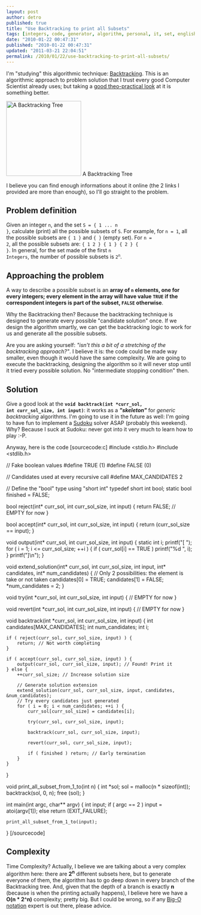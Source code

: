 ```yaml
---
layout: post
author: detro
published: true
title: "Use Backtracking to print all Subsets"
tags: [integers, code, generator, algorithm, personal, it, set, english, print, subsets, backtracking]
date: "2010-01-22 00:47:31"
published: "2010-01-22 00:47:31"
updated: "2011-03-21 22:04:51"
permalink: /2010/01/22/use-backtracking-to-print-all-subsets/
---
```


I'm "studying" this algorithmic technique: <a href="http://en.wikipedia.org/wiki/Backtracking">Backtracking</a>. This is an algorithmic approach to problem solution that I trust every good Computer Scientist already uses; but taking a <a href="http://www.algorist.com/">good theo-practical look</a> at it is something better.

<div class="img">
<img src="http://upload.wikimedia.org/wikipedia/commons/2/2c/Depthfirst.png" alt="A Backtracking Tree" width="200"/>
A Backtracking Tree
</div>

I believe you can find enough informations about it online (the 2 links I provided are more than enough), so I'll go straight to the problem.

## Problem definition
Given an integer <code>n</code>, and the set <code>S = { 1 ... n }</code>, calculate (print) all the possible subsets of <code>S</code>. For example, for <code>n = 1</code>, all the possible subsets are <code>{ 1 }</code> and <code>{ }</code> (empty set). For <code>n = 2</code>, all the possible subsets are: <code>{ 1 2 } { 1 } { 2 } { }</code>. In general, for the set made of the first <code>n Integers</code>, the number of possible subsets is <code>2<sup>n</sup></code>.

## Approaching the problem
A way to describe a possible subset is an <strong>array of <code>n</code> elements, one for every integers; every element in the array will have value <code>TRUE</code> if the correspondent integers is part of the subset, <code>FALSE</code> otherwise</strong>.

Why the Backtracking then? Because the backtracking technique is designed to generate every possible "candidate solution" once. If we design the algorithm smartly, we can get the backtracking logic to work for us and generate all the possible subsets.

Are you are asking yourself: <em>"isn't this a bit of a stretching of the backtracking approach?"</em>. I believe it is: the code could be made way smaller, even though it would have the same complexity. We are going to execute the backtracking, designing the algorithm so it will never stop until it tried every possible solution. No "intermediate stopping condition" then.

## Solution
Give a good look at the <strong><code>void backtrack(int *curr_sol, int curr_sol_size, int input)</code></strong>: it works as a <strong><em>"skeleton"</em></strong> for <em>generic backtracking</em> algorithms. I'm going to use it in the future as well: I'm going to have fun to implement a <a href="http://en.wikipedia.org/wiki/Sudoku">Sudoku</a> solver ASAP (probably this weekend). Why? Because I suck at Sudoku: never got into it very much to learn how to play :-P.

Anyway, here is the code
[sourcecode:c]
#include <stdio.h>
#include <stdlib.h>

// Fake boolean values
#define TRUE    (1)
#define FALSE   (0)

// Candidates used at every recursive call
#define MAX_CANDIDATES 2

// Define the "bool" type using "short int"
typedef short int bool;
static bool finished = FALSE;

bool reject(int* curr_sol, int curr_sol_size, int input) {
    return FALSE; // EMPTY for now
}

bool accept(int* curr_sol, int curr_sol_size, int input) {
    return (curr_sol_size == input);
}

void output(int* curr_sol, int curr_sol_size, int input) {
    static int i;
    printf("[ ");
    for ( i = 1; i <= curr_sol_size; ++i ) {
        if ( curr_sol[i] == TRUE ) printf("%d ", i);
    }
    printf("]\n");
}

void extend_solution(int* curr_sol, int curr_sol_size, int input, int* candidates, int* num_candidates) {
    // Only 2 possibilities: the element is take or not taken
    candidates[0] = TRUE;
    candidates[1] = FALSE;
    *num_candidates = 2;
}

void try(int *curr_sol, int curr_sol_size, int input) {
    // EMPTY for now
}

void revert(int *curr_sol, int curr_sol_size, int input) {
    // EMPTY for now
}

void backtrack(int *curr_sol, int curr_sol_size, int input) {
    int candidates[MAX_CANDIDATES];
    int num_candidates;
    int i;

    if ( reject(curr_sol, curr_sol_size, input) ) {
        return; // Not worth completing
    }
    
    if ( accept(curr_sol, curr_sol_size, input) ) {
        output(curr_sol, curr_sol_size, input); // Found! Print it
    } else {
        ++curr_sol_size; // Increase solution size
        
        // Generate solution extension
        extend_solution(curr_sol, curr_sol_size, input, candidates, &num_candidates);
        // Try every candidates just generated
        for ( i = 0; i < num_candidates; ++i ) {
            curr_sol[curr_sol_size] = candidates[i];
            
            try(curr_sol, curr_sol_size, input);
            
            backtrack(curr_sol, curr_sol_size, input);
            
            revert(curr_sol, curr_sol_size, input);
            
            if ( finished ) return; // Early termination
        }
    }
}

void print_all_subset_from_1_to(int n) {
    int *sol;
    sol = malloc(n * sizeof(int));
    backtrack(sol, 0, n);
    free (sol);
}

int main(int argc, char** argv) {
    int input;
    if ( argc == 2 ) input = atoi(argv[1]); else return (EXIT_FAILURE);
    
    print_all_subset_from_1_to(input);
}
[/sourcecode]

## Complexity
Time Complexity? Actually, I believe we are talking about a very complex algorithm here: there are <strong>2<sup>n</sup></strong> different subsets here, but to generate everyone of them, the algorithm has to go deep down in every branch of the Backtracking tree. And, given that the depth of a branch is exactly <strong>n</strong> (because is when the printing actually happens), I believe here we have a <strong>O(n * 2^n)</strong> complexity; pretty big. But I could be wrong, so if any <a href="http://en.wikipedia.org/wiki/Big_O_notation">Big-O notation</a> expert is out there, please advice.
